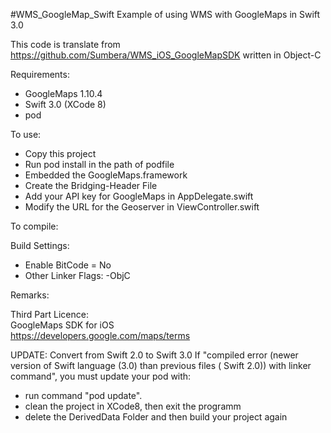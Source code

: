 #WMS_GoogleMap_Swift
Example of using WMS with GoogleMaps in Swift 3.0

This code is translate from https://github.com/Sumbera/WMS_iOS_GoogleMapSDK written in Object-C


Requirements:

- GoogleMaps 1.10.4
- Swift 3.0 (XCode 8)
- pod


To use:

- Copy this project
- Run pod install in the path of podfile
- Embedded the GoogleMaps.framework
- Create the Bridging-Header File
- Add your API key for GoogleMaps in AppDelegate.swift
- Modify the URL for the Geoserver in ViewController.swift

To compile:

Build Settings:
- Enable BitCode = No
- Other Linker Flags: -ObjC


Remarks:


Third Part Licence:<br>
GoogleMaps SDK for iOS <br>https://developers.google.com/maps/terms


UPDATE: Convert from Swift 2.0 to Swift 3.0
If "compiled error (newer version of Swift language (3.0) than previous files ( Swift 2.0)) with linker command", you must update your pod with:
- run command "pod update".
- clean the project in XCode8, then exit the programm
- delete the DerivedData Folder and then build your project again


